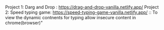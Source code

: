 Project 1: Darg and Drop : https://drag-and-drop-vanilla.netlify.app/
Project 2: Speed typing game: https://speed-typing-game-vanilla.netlify.app/  :: To view the dynamic contnents for typing allow insecure content in chrome(browser)"
